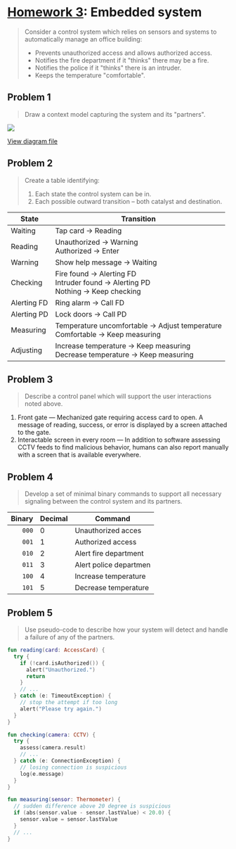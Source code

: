 # [Homework 3](https://github.com/hendraanggrian/IIT-CS487/blob/assets/assignments/hw3.pdf): Embedded system

> Consider a control system which relies on sensors and systems to automatically
  manage an office building:
>
> - Prevents unauthorized access and allows authorized access.
> - Notifies the fire department if it "thinks" there may be a fire.
> - Notifies the police if it "thinks" there is an intruder.
> - Keeps the temperature "comfortable".

## Problem 1

> Draw a context model capturing the system and its "partners".

![](https://github.com/hendraanggrian/IIT-CS487/raw/assets/assignments/hw3/context_model.svg)

[View diagram file](https://github.com/hendraanggrian/IIT-CS487/blob/main/assignments/hw3/context_model.drawio)

## Problem 2

> Create a table identifying:
>
> 1.  Each state the control system can be in.
> 1.  Each possible outward transition – both catalyst and destination.

State | Transition
--- | ---
Waiting | Tap card &rarr; Reading
Reading | Unauthorized &rarr; Warning<br>Authorized &rarr; Enter
Warning | Show help message &rarr; Waiting
Checking | Fire found &rarr; Alerting FD<br>Intruder found &rarr; Alerting PD<br>Nothing &rarr; Keep checking
Alerting FD | Ring alarm &rarr; Call FD
Alerting PD | Lock doors &rarr; Call PD
Measuring | Temperature uncomfortable &rarr; Adjust temperature<br>Comfortable &rarr; Keep measuring
Adjusting | Increase temperature &rarr; Keep measuring<br>Decrease temperature &rarr; Keep measuring

## Problem 3

> Describe a control panel which will support the user interactions noted above.

1. Front gate &mdash; Mechanized gate requiring access card to open. A message
   of reading, success, or error is displayed by a screen attached to the gate.
1. Interactable screen in every room &mdash; In addition to software assessing
   CCTV feeds to find malicious behavior, humans can also report manually with a
   screen that is available everywhere.

## Problem 4

> Develop a set of minimal binary commands to support all necessary signaling
  between the control system and its partners.

Binary | Decimal | Command
---: | :--- | ---
`000` | 0 | Unauthorized acces
`001` | 1 | Authorized access
`010` | 2 | Alert fire department
`011` | 3 | Alert police departmen
`100` | 4 | Increase temperature
`101` | 5 | Decrease temperature

## Problem 5

> Use pseudo-code to describe how your system will detect and handle a failure
  of any of the partners.

```kotlin
fun reading(card: AccessCard) {
  try {
    if (!card.isAuthorized()) {
      alert("Unauthorized.")
      return
    }
    // ...
  } catch (e: TimeoutException) {
    // stop the attempt if too long
    alert("Please try again.")
  }
}

fun checking(camera: CCTV) {
  try {
    assess(camera.result)
    // ...
  } catch (e: ConnectionException) {
    // losing connection is suspicious
    log(e.message)
  }
}

fun measuring(sensor: Thermometer) {
  // sudden difference above 20 degree is suspicious
  if (abs(sensor.value - sensor.lastValue) < 20.0) {
    sensor.value = sensor.lastValue
  }
  // ...
}
```
